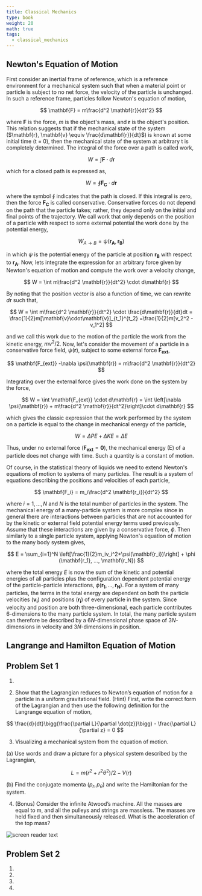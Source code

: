 ```yaml
---
title: Classical Mechanics
type: book
weight: 20
math: true
tags:
  - classical_mechanics
---
```


<!--more-->

## Newton's Equation of Motion

First consider an inertial frame of reference, which is a reference environment for a mechanical system such that when a material point or particle is subject to no net force, the velocity of the particle is unchanged. In such a reference frame, particles follow Newton's equation of motion,

$$
    \mathbf{F} = m\frac{d^2 \mathbf{r}}{dt^2}
$$

where $\mathbf{F}$ is the force, $m$ is the object's mass, and $\mathbf{r}$ is the object's position. This relation suggests that if the mechanical state of the system ($\mathbf{r}, \mathbf{v} \equiv \frac{d\mathbf{r}}{dt}$) is known at some initial time (t = 0), then the mechanical state of the system at arbitrary t is completely determined. The integral of the force over a path is called work, 

$$
    W = \int \mathbf{F} \cdot d\mathbf{r}
$$

which for a closed path is expressed as,

$$
    W = \oint \mathbf{F_C} \cdot d\mathbf{r}
$$

where the symbol $\oint$ indicates that the path is closed. If this integral is zero, then the force $\mathbf{F_C}$ is called conservative. Conservative forces do not depend on the path that the particle takes; rather, they depend only on the initial and final points of the trajectory. We call work that only depends on the position of a particle with respect to some external potential the work done by the potential energy,

$$
    W_{A \rightarrow B} = \psi (\mathbf{r_A},\mathbf{r_B}) 
$$

in which $\psi$ is the potential energy of the particle at position $\mathbf{r_B}$ with respect to $\mathbf{r_A}$. Now, lets integrate the expression for an arbitrary force given by Newton's equation of motion and compute the work over a velocity change,

$$
    W = \int m\frac{d^2 \mathbf{r}}{dt^2} \cdot d\mathbf{r}
$$

By noting that the position vector is also a function of time, we can rewrite $d\mathbf{r}$ such that,

$$
    W = \int m\frac{d^2 \mathbf{r}}{dt^2} \cdot \frac{d\mathbf{r}}{dt}dt = \frac{1}{2}m[\mathbf{v}\cdot\mathbf{v}]_{t_1}^{t_2} =\frac{1}{2}m[v_2^2 - v_1^2]
$$

and we call this work due to the motion of the particle the work from the kinetic energy, $mv^2/2$. Now, let's consider the movement of a particle in a conservative force field, $\psi(\mathbf{r})$, subject to some external force $\mathbf{F_{ext}}$, 

$$
    \mathbf{F_{ext}} -\nabla \psi(\mathbf{r}) = m\frac{d^2 \mathbf{r}}{dt^2} 
$$

Integrating over the external force gives the work done on the system by the force,

$$
    W = \int \mathbf{F_{ext}} \cdot d\mathbf{r} = \int \left[\nabla \psi(\mathbf{r}) + m\frac{d^2 \mathbf{r}}{dt^2}\right]\cdot d\mathbf{r}
$$

which gives the classic expression that the work performed by the system on a particle is equal to the change in mechanical energy of the particle,

$$
    W = \Delta PE + \Delta KE = \Delta E
$$

Thus, under no external force ($\mathbf{F_{ext}} = \mathbf{0}$), the mechanical energy (E) of a particle does not change with time. Such a quantity is a constant of motion.

  Of course, in the statistical theory of liquids we need to extend Newton's equations of motion to systems of many particles. The result is a system of equations describing the positions and velocities of each particle,

$$
    \mathbf{F_i} = m_i\frac{d^2 \mathbf{r_i}}{dt^2}
$$

where $i = 1,...,N$ and $N$ is the total number of particles in the system. The mechanical energy of a many-particle system is more complex since in general there are interactions between particles that are not accounted for by the kinetic or external field potential energy terms used previously. Assume that these interactions are given by a conservative force, $\phi$. Then similarly to a single particle system, applying Newton's equation of motion to the many body system gives,

$$
    E = \sum_{i=1}^N \left[\frac{1}{2}m_iv_i^2+\psi(\mathbf{r_i})\right] + \phi (\mathbf{r_1}, ..., \mathbf{r_N})
$$

where the total energy $E$ is now the sum of the kinetic and potential energies of all particles plus the configuration dependent potential energy of the particle-particle interactions, $\phi (\mathbf{r_1}, ..., \mathbf{r_N})$. For a system of many particles, the terms in the total energy are dependent on both the particle velocities ($\mathbf{v_i}$) and positions ($\mathbf{r_i}$) of every particle in the system. Since velocity and position are both three-dimensional, each particle contributes 6-dimensions to the many particle system. In total, the many particle system can therefore be described by a $6N$-dimensional phase space of $3N$-dimensions in velocity and $3N$-dimensions in position. 

## Langrange and Hamilton Equation of Motion

## Problem Set 1
1. 

2. Show that the Lagrangian reduces to Newton’s equation of motion for a particle in a uniform gravitational field. (Hint) First, write the correct form of the Lagrangian and then use the following definition for the Langrange equation of motion, 

$$
  \frac{d}{dt}\bigg(\frac{\partial L}{\partial \dot{z}}\bigg) - \frac{\partial L}{\partial z} = 0
$$

3. Visualizing a mechanical system from the equation of motion.

(a) Use words and draw a picture for a physical system described by the Lagrangian,

$$
  L = m(\dot{r}^2 + r^2\theta^2)/2 - V(r)
$$

(b) Find the conjugate momenta ($p_r, p_\theta$) and write the Hamiltonian for the system.

4. (Bonus) Consider the infinite Atwood’s machine. All the masses are equal to m, and all the pulleys and strings are massless. The masses are held fixed and then simultaneously released. What is the acceleration of the top mass?

![screen reader text](infatwood.png)

## Problem Set 2

1.

2.

3.

4.
